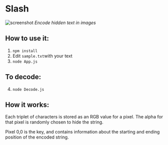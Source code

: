 # Slash
![screenshot](https://i.imgur.com/S6f5F8W.png)
*Encode hidden text in images*

## How to use it:
1. `npm install`
2. Edit `sample.txt`with your text
3. `node App.js`

## To decode:

4. `node Decode.js`


## How it works:
Each triplet of characters is stored as an RGB value for a pixel. The alpha for that pixel is randomly chosen to hide the string.

Pixel 0,0 is the key, and contains information about the starting and ending position of the encoded string.




